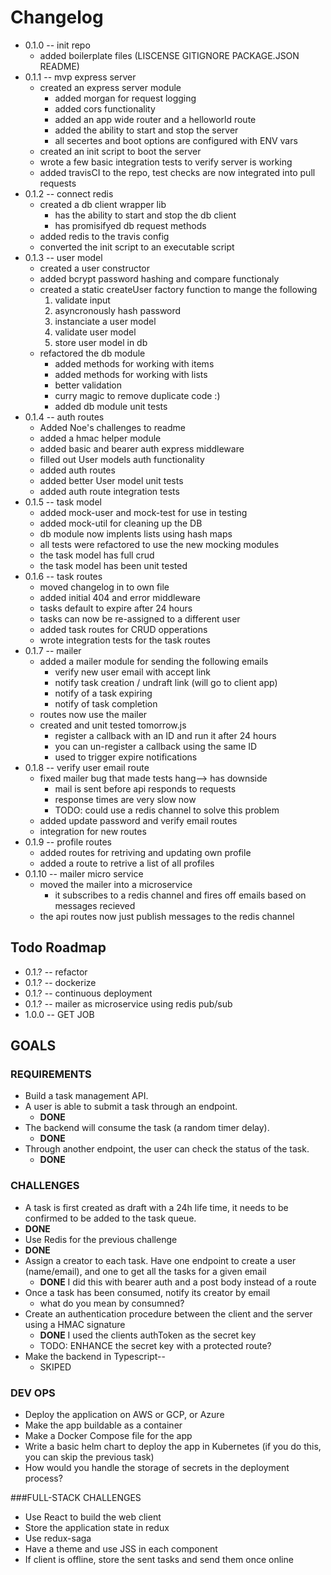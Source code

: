 # Changelog
* 0.1.0 -- init repo
  * added boilerplate files (LISCENSE GITIGNORE PACKAGE.JSON README)
* 0.1.1 -- mvp express server
  * created an express server module
    * added morgan for request logging 
    * added cors functionality
    * added an app wide router and a helloworld route
    * added the ability to start and stop the server
    * all secertes and boot options are configured with ENV vars
  * created an init script to boot the server
  * wrote a few basic integration tests to verify server is working
  * added travisCI to the repo, test checks are now integrated into pull requests
* 0.1.2 -- connect redis
  * created a db client wrapper lib
    * has the ability to start and stop the db client 
    * has promisifyed db request methods
  * added redis to the travis config
  * converted the init script to an executable script
* 0.1.3 -- user model
  * created a user constructor
  * added bcrypt password hashing and compare functionaly
  * created a static createUser factory function to mange the following 
    1. validate input
    2. asyncronously hash password
    3. instanciate a user model
    4. validate user model
    5. store user model in db
  * refactored the db module
    * added methods for working with items
    * added methods for working with lists
    * better validation
    * curry magic to remove duplicate code :)
    * added db module unit tests
* 0.1.4 -- auth routes
  * Added Noe's challenges to readme
  * added a hmac helper module
  * added basic and bearer auth express middleware
  * filled out User models auth functionality
  * added auth routes
  * added better User model unit tests
  * added auth route integration tests
* 0.1.5 -- task model
  * added mock-user and mock-test for use in testing  
  * added mock-util for cleaning up the DB
  * db module now implents lists using hash maps
  * all tests were refactored to use the new mocking modules
  * the task model has full crud
  * the task model has been unit tested
* 0.1.6 -- task routes
  * moved changelog in to own file
  * added initial 404 and error middleware
  * tasks default to expire after 24 hours
  * tasks can now be re-assigned to a different user
  * added task routes for CRUD opperations 
  * wrote integration tests for the task routes
* 0.1.7 -- mailer
  * added a mailer module for sending the following emails
    * verify new user email with accept link
    * notify task creation / undraft link (will go to client app)
    * notify of a task expiring
    * notify of task completion 
  * routes now use the mailer 
  * created and unit tested tomorrow.js 
    * register a callback with an ID and run it after 24 hours
    * you can un-register a callback using the same ID
    * used to trigger expire notifications
* 0.1.8 -- verify user email route
  * fixed mailer bug that made tests hang--> has downside
    * mail is sent before api responds to requests
    * response times are very slow now
    * TODO: could use a redis channel to solve this problem
  * added update password and verify email routes
  * integration for new routes
* 0.1.9 -- profile routes
  * added routes for retriving and updating own profile
  * added a route to retrive a list of all profiles
* 0.1.10 -- mailer micro service
  * moved the mailer into a microservice
    * it subscribes to a redis channel and fires off emails based on messages recieved
  * the api routes now just publish messages to the redis channel

## Todo Roadmap
* 0.1.? -- refactor
* 0.1.? -- dockerize
* 0.1.? -- continuous deployment
* 0.1.? -- mailer as microservice using redis pub/sub
* 1.0.0 -- GET JOB

## GOALS
### REQUIREMENTS
* Build a task management API.
* A user is able to submit a task through an endpoint.
  * **DONE**
* The backend will consume the task (a random timer delay).
  * **DONE**
* Through another endpoint, the user can check the status of the task.
  * **DONE**
### CHALLENGES
*  A task is first created as draft with a 24h life time, it needs to be confirmed to be added to the task queue.
  * **DONE**
*  Use Redis for the previous challenge
  * **DONE**
* Assign a creator to each task. Have one endpoint to create a user (name/email), and one to get all the tasks for a given email
  * **DONE** I did this with bearer auth and a post body instead of a route
* Once a task has been consumed, notify its creator by email
  * what do you mean by consumned? 
* Create an authentication procedure between the client and the server using a HMAC signature
  * **DONE** I used the clients authToken as the secret key
  * TODO: ENHANCE the secret key with a protected route?
* Make the backend in Typescript--
  * SKIPED
### DEV OPS
* Deploy the application on AWS or GCP, or Azure
* Make the app buildable as a container
* Make a Docker Compose file for the app
* Write a basic helm chart to deploy the app in Kubernetes (if you do this, you can skip the previous task)
* How would you handle the storage of secrets in the deployment process?

###FULL-STACK CHALLENGES
* Use React to build the web client
* Store the application state in redux
* Use redux-saga
* Have a theme and use JSS in each component
* If client is offline, store the sent tasks and send them once online




